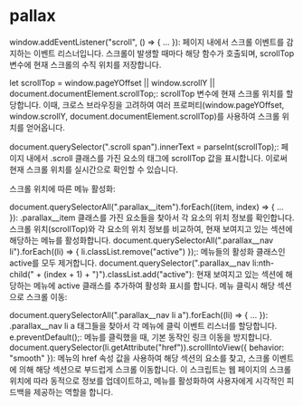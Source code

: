 # pallax
window.addEventListener("scroll", () => { ... }): 페이지 내에서 스크롤 이벤트를 감지하는 이벤트 리스너입니다. 스크롤이 발생할 때마다 해당 함수가 호출되며, scrollTop 변수에 현재 스크롤의 수직 위치를 저장합니다.

let scrollTop = window.pageYOffset || window.scrollY || document.documentElement.scrollTop;: scrollTop 변수에 현재 스크롤 위치를 할당합니다. 이때, 크로스 브라우징을 고려하여 여러 프로퍼티(window.pageYOffset, window.scrollY, document.documentElement.scrollTop)를 사용하여 스크롤 위치를 얻어옵니다.

document.querySelector(".scroll span").innerText = parseInt(scrollTop);: 페이지 내에서 .scroll 클래스를 가진 요소의 <span> 태그에 scrollTop 값을 표시합니다. 이로써 현재 스크롤 위치를 실시간으로 확인할 수 있습니다.

스크롤 위치에 따른 메뉴 활성화:

document.querySelectorAll(".parallax__item").forEach((item, index) => { ... }): .parallax__item 클래스를 가진 요소들을 찾아서 각 요소의 위치 정보를 확인합니다. 스크롤 위치(scrollTop)와 각 요소의 위치 정보를 비교하여, 현재 보여지고 있는 섹션에 해당하는 메뉴를 활성화합니다.
document.querySelectorAll(".parallax__nav li").forEach((li) => { li.classList.remove("active") });: 메뉴들의 활성화 클래스인 active를 모두 제거합니다.
document.querySelector(".parallax__nav li:nth-child(" + (index + 1) + ")").classList.add("active"): 현재 보여지고 있는 섹션에 해당하는 메뉴에 active 클래스를 추가하여 활성화 표시를 합니다.
메뉴 클릭시 해당 섹션으로 스크롤 이동:

document.querySelectorAll(".parallax__nav li a").forEach((li) => { ... }): .parallax__nav li a 태그들을 찾아서 각 메뉴에 클릭 이벤트 리스너를 할당합니다.
e.preventDefault();: 메뉴를 클릭했을 때, 기본 동작인 링크 이동을 방지합니다.
document.querySelector(li.getAttribute("href")).scrollIntoView({ behavior: "smooth" }): 메뉴의 href 속성 값을 사용하여 해당 섹션의 요소를 찾고, 스크롤 이벤트에 의해 해당 섹션으로 부드럽게 스크롤 이동합니다.
이 스크립트는 웹 페이지의 스크롤 위치에 따라 동적으로 정보를 업데이트하고, 메뉴를 활성화하여 사용자에게 시각적인 피드백을 제공하는 역할을 합니다.
